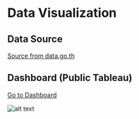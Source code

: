 # Data Visualization

## Data Source
[Source from data.go.th](https://data.go.th/dataset/bma_ordinary_officer_lost_position)

## Dashboard (Public Tableau)
[Go to Dashboard](https://public.tableau.com/app/profile/sirithep.pl/viz/DS525_Project7_DataViz/BKK_stafflose#2)

![alt text](https://github.com/Sirith3p/swu-ds525/blob/main/07-data-visualizaation/dashboard.png)
